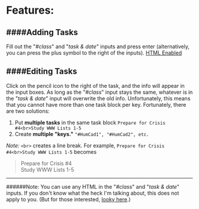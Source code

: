 Features:
=========

####Adding Tasks
----------------
Fill out the "_#class_" and "_task & date_" inputs and press enter (alternatively, you can press the plus symbol to the right of the inputs).
[HTML Enabled]()

####Editing Tasks
-----------------
Click on the pencil icon to the right of the task, and the info will appear in the input boxes.  As long as the "_#class_" input stays the same, whatever is in the "_task & date_" input will overwrite the old info.  Unfortunately, this means that you cannot have more than one task block per key.  Fortunately, there are two solutions:

1. Put **multiple tasks** in the same task block ```Prepare for Crisis #4<br>Study WWW Lists 1-5```
2. Create **multiple "keys."** ```"#HumCad1", "#HumCad2", etc.```

_Note:_ ```<br>``` creates a line break.  For example, ```Prepare for Crisis #4<br>Study WWW Lists 1-5``` becomes
>Prepare for Crisis #4<br>Study WWW Lists 1-5

----
######Note:
You can use any HTML in the "_#class_" and "_task & date_" inputs.  If you don't know what the heck I'm talking about, this does not apply to you.  (But for those interested, [looky here](http://www.w3schools.com/html/html_formatting.asp "nothing scary").)
